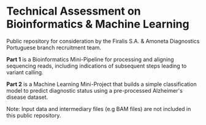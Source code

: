 # Technical Assessment on Bioinformatics & Machine Learning

Public repository for consideration by the Firalis S.A. & Amoneta Diagnostics Portuguese branch recruitment team.

**Part 1** is a Bioinformatics Mini-Pipeline for processing and aligning sequencing reads, including indications of subsequent steps leading to variant calling.

**Part 2** is a Machine Learning Mini-Project that builds a simple classification model to predict diagnostic status using a pre-processed Alzheimer's disease dataset.

Note: Input data and intermediary files (e.g BAM files) are not included in this public repository.
